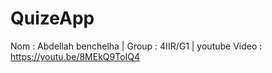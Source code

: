 # QuizeApp
Nom : Abdellah benchelha |
Group : 4IIR/G1 | 
youtube Video : https://youtu.be/8MEkQ9ToIQ4
